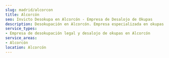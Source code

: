 ```yaml
---
slug: madrid/alcorcon
title: Alcorcón
seo: Invicto Desokupa en Alcorcón - Empresa de Desalojo de Okupas
description: Desokupación en Alcorcón. Empresa especializada en okupas. Mediación legal y desalojo express. Presupuesto gratuito.
service_types:
- Empresa de desokupación legal y desalojo de okupas en Alcorcón
service_areas:
- Alcorcón
location: Alcorcón
---
```


